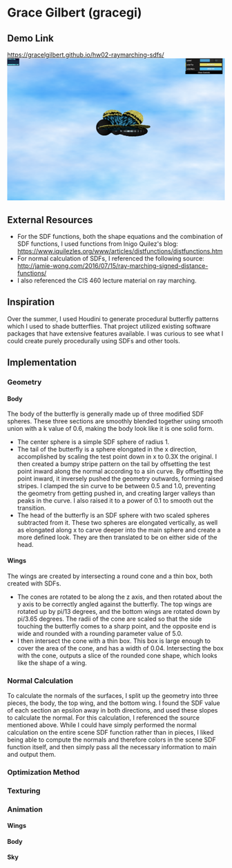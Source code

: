 # Grace Gilbert (gracegi)

## Demo Link
<https://gracelgilbert.github.io/hw02-raymarching-sdfs/>
![](MainImage.png)

## External Resources
- For the SDF functions, both the shape equations and the combination of SDF functions, I used functions from Inigo Quilez's blog:
<https://www.iquilezles.org/www/articles/distfunctions/distfunctions.htm>
- For normal calculation of SDFs, I referenced the following source:
<http://jamie-wong.com/2016/07/15/ray-marching-signed-distance-functions/>
- I also referenced the CIS 460 lecture material on ray marching.

## Inspiration
Over the summer, I used Houdini to generate procedural butterfly patterns which I used to shade butterflies. That project utilized existing software packages that have extensive features available. I was curious to see what I could create purely procedurally using SDFs and other tools.

## Implementation
### Geometry
#### Body
The body of the butterfly is generally made up of three modified SDF spheres. These three sections are smoothly blended together using smooth union with a k value of 0.6, making the body look like it is one solid form.
- The center sphere is a simple SDF sphere of radius 1. 
- The tail of the butterfly is a sphere elongated in the x direction, accomplished by scaling the test point down in x to 0.3X the original. I then created a bumpy stripe pattern on the tail by offsetting the test point inward along the normal according to a sin curve. By offsetting the point inward, it inversely pushed the geometry outwards, forming raised stripes. I clamped the sin curve to be between 0.5 and 1.0, preventing the geometry from getting pushed in, and creating larger valleys than peaks in the curve. I also raised it to a power of 0.1 to smooth out the transition. 
- The head of the butterfly is an SDF sphere with two scaled spheres subtracted from it. These two spheres are elongated vertically, as well as elongated along x to carve deeper into the main sphere and create a more defined look. They are then translated to be on either side of the head.
#### Wings
The wings are created by intersecting a round cone and a thin box, both created with SDFs.
- The cones are rotated to be along the z axis, and then rotated about the y axis to be correctly angled against the butterfly. The top wings are rotated up by pi/13 degrees, and the bottom wings are rotated down by pi/3.65 degrees. The radii of the cone are scaled so that the side touching the butterfly comes to a sharp point, and the opposite end is wide and rounded with a rounding parameter value of 5.0.
- I then intersect the cone with a thin box. This box is large enough to cover the area of the cone, and has a width of 0.04. Intersecting the box with the cone, outputs a slice of the rounded cone shape, which looks like the shape of a wing.
### Normal Calculation
To calculate the normals of the surfaces, I split up the geometry into three pieces, the body, the top wing, and the bottom wing. I found the SDF value of each section an epsilon away in both directions, and used these slopes to calculate the normal. For this calculation, I referenced the source mentioned above. While I could have simply performed the normal calculation on the entire scene SDF function rather than in pieces, I liked being able to compute the normals and therefore colors in the scene SDF function itself, and then simply pass all the necessary information to main and output them. 
### Optimization Method
### Texturing
### Animation
#### Wings
#### Body
#### Sky
